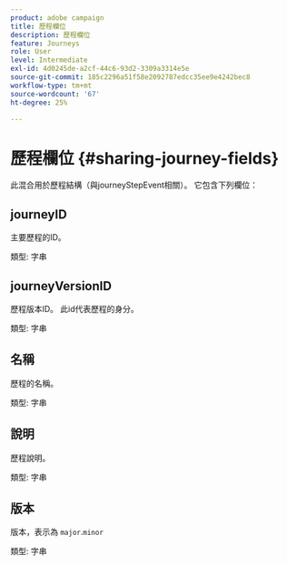 ```yaml
---
product: adobe campaign
title: 歷程欄位
description: 歷程欄位
feature: Journeys
role: User
level: Intermediate
exl-id: 4d0245de-a2cf-44c6-93d2-3309a3314e5e
source-git-commit: 185c2296a51f58e2092787edcc35ee9e4242bec8
workflow-type: tm+mt
source-wordcount: '67'
ht-degree: 25%

---
```


# 歷程欄位 {#sharing-journey-fields}

此混合用於歷程結構（與journeyStepEvent相關）。 它包含下列欄位：

## journeyID

主要歷程的ID。

類型: 字串

## journeyVersionID

歷程版本ID。 此id代表歷程的身分。

類型: 字串

## 名稱

歷程的名稱。

類型: 字串

## 說明

歷程說明。

類型: 字串

## 版本

版本，表示為 `major`.`minor`

類型: 字串
